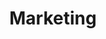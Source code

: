 ---
title: Marketing
summary: Contains posts related to PPC, paid social & organic marketing methods
description: Contains posts related to PPC, paid social & organic marketing methods // Work In Progress
---